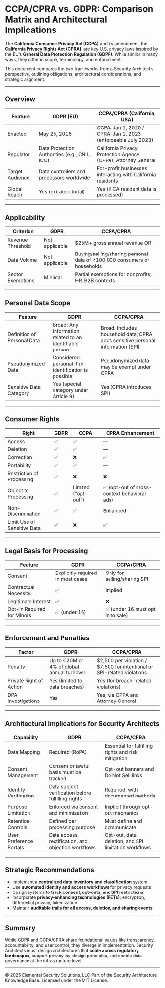 # CCPA/CPRA vs. GDPR: Comparison Matrix and Architectural Implications

The **California Consumer Privacy Act (CCPA)** and its amendment, the **California Privacy Rights Act (CPRA)**, are key U.S. privacy laws inspired by the EU’s **General Data Protection Regulation (GDPR)**. While similar in many ways, they differ in scope, terminology, and enforcement.

This document compares the two frameworks from a Security Architect’s perspective, outlining obligations, architectural considerations, and strategic alignment.

---

## Overview

| Feature | GDPR (EU) | CCPA/CPRA (California, USA) |
|---------|-----------|------------------------------|
| Enacted | May 25, 2018 | CCPA: Jan 1, 2020 / CPRA: Jan 1, 2023 (enforceable July 2023) |
| Regulator | Data Protection Authorities (e.g., CNIL, ICO) | California Privacy Protection Agency (CPPA), Attorney General |
| Target Audience | Data controllers and processors worldwide | For-profit businesses interacting with California residents |
| Global Reach | Yes (extraterritorial) | Yes (if CA resident data is processed) |

---

## Applicability

| Criterion | GDPR | CCPA/CPRA |
|----------|------|------------|
| Revenue Threshold | Not applicable | $25M+ gross annual revenue OR |
| Data Volume | Not applicable | Buying/selling/sharing personal data of ≥100,000 consumers or households |
| Sector Exemptions | Minimal | Partial exemptions for nonprofits, HR, B2B contexts |

---

## Personal Data Scope

| Feature | GDPR | CCPA/CPRA |
|--------|------|------------|
| Definition of Personal Data | Broad: Any information related to an identifiable person | Broad: Includes household data; CPRA adds sensitive personal information (SPI) |
| Pseudonymized Data | Considered personal if re-identification is possible | Pseudonymized data may be exempt under CPRA |
| Sensitive Data Category | Yes (special category under Article 9) | Yes (CPRA introduces SPI) |

---

## Consumer Rights

| Right | GDPR | CCPA | CPRA Enhancement |
|-------|------|------|------------------|
| Access | ✅ | ✅ | — |
| Deletion | ✅ | ✅ | — |
| Correction | ✅ | ❌ | ✅ |
| Portability | ✅ | ✅ | — |
| Restriction of Processing | ✅ | ❌ | ❌ |
| Object to Processing | ✅ | Limited ("opt-out") | ✅ (opt-out of cross-context behavioral ads) |
| Non-Discrimination | ✅ | ✅ | Enhanced |
| Limit Use of Sensitive Data | ✅ | ❌ | ✅ |

---

## Legal Basis for Processing

| Feature | GDPR | CCPA/CPRA |
|--------|------|------------|
| Consent | Explicitly required in most cases | Only for selling/sharing SPI |
| Contractual Necessity | ✅ | Implied |
| Legitimate Interest | ✅ | ❌ |
| Opt-In Required for Minors | ✅ (under 16) | ✅ (under 16 must opt in to sale) |

---

## Enforcement and Penalties

| Factor | GDPR | CCPA/CPRA |
|--------|------|------------|
| Penalty | Up to €20M or 4% of global annual turnover | $2,500 per violation / $7,500 for intentional or SPI-related violations |
| Private Right of Action | Yes (limited to data breaches) | Yes (for breach-related violations) |
| DPA Investigations | Yes | Yes, via CPPA and Attorney General |

---

## Architectural Implications for Security Architects

| Capability | GDPR | CCPA/CPRA |
|-----------|------|------------|
| Data Mapping | Required (RoPA) | Essential for fulfilling rights and risk mitigation |
| Consent Management | Consent or lawful basis must be tracked | Opt-out banners and Do Not Sell links |
| Identity Verification | Data subject verification before fulfilling rights | Required, with documented methods |
| Purpose Limitation | Enforced via consent and minimization | Implicit through opt-out mechanics |
| Retention Controls | Defined per processing purpose | Must define and communicate |
| User Preference Portals | Data access, rectification, and objection workflows | Opt-out, data deletion, and SPI limitation workflows |

---

## Strategic Recommendations

- Implement a **centralized data inventory and classification** system
- Use **automated identity and access workflows** for privacy requests
- Design systems to **track consent, opt-outs, and SPI restrictions**
- Incorporate **privacy-enhancing technologies (PETs)**: encryption, differential privacy, tokenization
- Maintain **auditable trails for all access, deletion, and sharing events**

---

## Summary

While GDPR and CCPA/CPRA share foundational values like transparency, accountability, and user control, they diverge in implementation. Security Architects must design architectures that **scale across regulatory landscapes**, support privacy-by-design principles, and enable data governance at the infrastructure level.

---
© 2025 Elemental Security Solutions, LLC
Part of the Security Architecture Knowledge Base.
Licensed under the MIT License.
